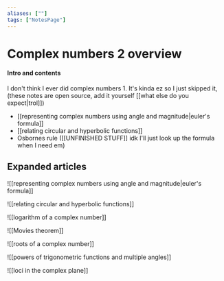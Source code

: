 ```yaml
---
aliases: [""]
tags: ["NotesPage"]
---
```


# Complex numbers 2 overview

#### Intro and contents
I don't think I ever did complex numbers 1. It's kinda ez so I just skipped it, (these notes are open source, add it yourself [[what else do you expect|trol]])
- [[representing complex numbers using angle and magnitude|euler's formula]]
- [[relating circular and hyperbolic functions]]
- Osbornes rule ([[UNFINISHED STUFF]] idk I'll just look up the formula when I need em)


## Expanded articles
![[representing complex numbers using angle and magnitude|euler's formula]]

![[relating circular and hyperbolic functions]]

![[logarithm of a complex number]]

![[Movies theorem]]

![[roots of a complex number]]

![[powers of trigonometric functions and multiple angles]]

![[loci in the complex plane]]